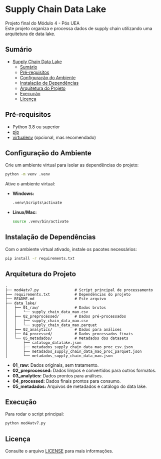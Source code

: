 
# Supply Chain Data Lake

Projeto final do Módulo 4 - Pós UEA  
Este projeto organiza e processa dados de supply chain utilizando uma arquitetura de data lake.

## Sumário

- [Supply Chain Data Lake](#supply-chain-data-lake)
  - [Sumário](#sumário)
  - [Pré-requisitos](#pré-requisitos)
  - [Configuração do Ambiente](#configuração-do-ambiente)
  - [Instalação de Dependências](#instalação-de-dependências)
  - [Arquitetura do Projeto](#arquitetura-do-projeto)
  - [Execução](#execução)
  - [Licença](#licença)

## Pré-requisitos

- Python 3.8 ou superior
- [pip](https://pip.pypa.io/en/stable/)
- [virtualenv](https://virtualenv.pypa.io/en/latest/) (opcional, mas recomendado)

## Configuração do Ambiente

Crie um ambiente virtual para isolar as dependências do projeto:

```sh
python -m venv .venv
```

Ative o ambiente virtual:

- **Windows:**

  ```sh
  .venv\Scripts\activate
  ```

- **Linux/Mac:**

  ```sh
  source .venv/bin/activate
  ```

## Instalação de Dependências

Com o ambiente virtual ativado, instale os pacotes necessários:

```sh
pip install -r requirements.txt
```

## Arquitetura do Projeto

```
.
├── mod4atv7.py                # Script principal de processamento
├── requirements.txt           # Dependências do projeto
├── README.md                  # Este arquivo
├── data_lake/
│   ├── 01_raw/                # Dados brutos
│   │   └── supply_chain_data_mao.csv
│   ├── 02_preprocessed/       # Dados pré-processados
│   │   ├── supply_chain_data_mao.csv
│   │   └── supply_chain_data_mao.parquet
│   ├── 03_analytics/          # Dados para análises
│   ├── 04_processed/          # Dados processados finais
│   └── 05_metadados/          # Metadados dos datasets
│       ├── catalogo_datalake.json
│       ├── metadados_supply_chain_data_mao_proc_csv.json
│       ├── metadados_supply_chain_data_mao_proc_parquet.json
│       └── metadados_supply_chain_data_mao.json
```

- **01_raw:** Dados originais, sem tratamento.
- **02_preprocessed:** Dados limpos e convertidos para outros formatos.
- **03_analytics:** Dados prontos para análises.
- **04_processed:** Dados finais prontos para consumo.
- **05_metadados:** Arquivos de metadados e catálogo do data lake.

## Execução

Para rodar o script principal:

```sh
python mod4atv7.py
```

## Licença

Consulte o arquivo [LICENSE](LICENSE) para mais informações.
